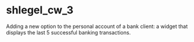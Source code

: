 # shlegel_cw_3
Adding a new option to the personal account of a bank client: a widget that displays the last 5 successful banking transactions.
